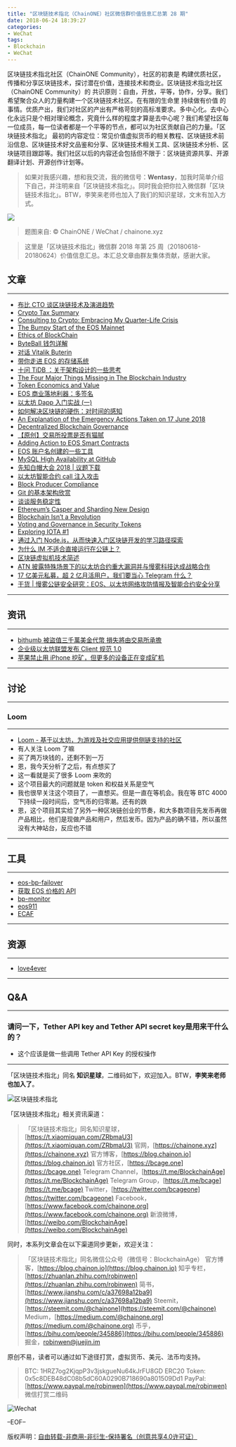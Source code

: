 ```yaml
---
title: "区块链技术指北（ChainONE）社区微信群价值信息汇总第 28 期"
date: 2018-06-24 18:39:27
categories:
- WeChat
tags:
- Blockchain
- WeChat
---
```

区块链技术指北社区（ChainONE Community），社区的初衷是 构建优质社区，传播和分享区块链技术，探讨潜在价值，连接技术和商业。区块链技术指北社区（ChainONE Community）的 共识原则：自由，开放，平等，协作，分享。我们希望聚合众人的力量构建一个区块链技术社区。在有限的生命里 持续做有价值 的事情。优质产出，我们对社区的产出有严格苛刻的高标准要求。多中心化。去中心化永远只是个相对理论概念，究竟什么样的程度才算是去中心呢？我们希望社区每一位成员，每一位读者都是一个平等的节点，都可以为社区贡献自己的力量。「区块链技术指北」 最初的内容定位：常见价值虚拟货币的相关教程、区块链技术前沿信息、区块链技术好文品鉴和分享、区块链技术相关工具、区块链技术分析、区块链项目跟踪等。我们社区以后的内容还会包括但不限于：区块链资源共享、开源翻译计划、开源创作计划等。
<!-- more -->

> 如果对我感兴趣，想和我交流，我的微信号：**Wentasy**，加我时简单介绍下自己，并注明来自「区块链技术指北」。同时我会把你拉入微信群「区块链技术指北」。BTW，李笑来老师也加入了我们的知识星球，文末有加入方式。

![](https://i.imgur.com/EFxCQjC.png)

> 题图来自: © ChainONE / WeChat / chainone.xyz

> 这里是「区块链技术指北」微信群 2018 年第 25 周（20180618-20180624）价值信息汇总。本汇总文章由群友集体贡献，感谢大家。

## 文章
***

* [布比 CTO 谈区块链技术及演进趋势](https://bcage.one/d/644-cto)
* [Crypto Tax Summary](https://bcage.one/d/645-crypto-tax-summary)
* [Consulting to Crypto: Embracing My Quarter-Life Crisis](https://bcage.one/d/646-consulting-to-crypto-embracing-my-quarter-life-crisis)
* [The Bumpy Start of the EOS Mainnet](https://bcage.one/d/647-the-bumpy-start-of-the-eos-mainnet)
* [Ethics of BlockChain](https://bcage.one/d/649-ethics-of-blockchain)
* [ByteBall 钱包详解](https://bcage.one/d/650-byteball)
* [对话 Vitalik Buterin](https://bcage.one/d/651-vitalik-buterin)
* [带你走进 EOS 的存储系统](https://bcage.one/d/652-eos)
* [十问 TiDB ：关于架构设计的一些思考](https://bcage.one/d/653-tidb)
* [The Four Major Things Missing in The Blockchain Industry](https://bcage.one/d/655-the-four-major-things-missing-in-the-blockchain-industry)
* [Token Economics and Value](https://bcage.one/d/656-token-economics-and-value)
* [EOS 商业落地利器：多签名](https://bcage.one/d/659-eos)
* [以太坊 Dapp 入门实战 (一)](https://bcage.one/d/660-dapp)
* [如何解决区块链的硬伤：对时间的感知](https://bcage.one/d/661-blockchain)
* [An Explanation of the Emergency Actions Taken on 17 June 2018](https://bcage.one/d/664-an-explanation-of-the-emergency-actions-taken-on-17-june-2018)
* [Decentralized Blockchain Governance](https://bcage.one/d/667-decentralized-blockchain-governance)
* [【原创】交易所投票是否有猫腻](https://bcage.one/d/668-eos)
* [Adding Action to EOS Smart Contracts](https://bcage.one/d/669-adding-action-to-eos-smart-contracts)
* [EOS 账户名创建的一些工具](https://bcage.one/d/670-eos)
* [MySQL High Availability at GitHub](https://bcage.one/d/671-mysql-high-availability-at-github)
* [先知白帽大会 2018 | 议题下载](https://bcage.one/d/672-2018)
* [以太坊智能合约 call 注入攻击](https://bcage.one/d/673-call)
* [Block Producer Compliance](https://bcage.one/d/675-block-producer-compliance)
* [Git 的基本架构欣赏](https://bcage.one/d/677-git)
* [谈谈服务稳定性](https://bcage.one/d/678-services)
* [Ethereum’s Casper and Sharding New Design](https://bcage.one/d/679-ethereum-s-casper-and-sharding-new-design)
* [Blockchain Isn’t a Revolution](https://bcage.one/d/680-blockchain-isn-t-a-revolution)
* [Voting and Governance in Security Tokens](https://bcage.one/d/681-voting-and-governance-in-security-tokens)
* [Exploring IOTA #1](https://bcage.one/d/682-exploring-iota-1)
* [通过入门 Node.js，从而快速入门区块链开发的学习路径探索](https://bcage.one/d/683-node-js)
* [为什么 IM 不适合直接运行在公链上？](https://mp.weixin.qq.com/s/1ycGGsf_H8E0K9UwUsYwAg)
* [区块链虚拟机技术简述](https://mp.weixin.qq.com/s/w-6vbf44JuPDePNAM0UrCg)
* [ATN 披露特殊场景下的以太坊合约重大漏洞并与慢雾科技达成战略合作](https://mp.weixin.qq.com/s/S5Oq4TxxW5OgEkOmy8ZSzQ)
* [17 亿美元私募，超 2 亿月活用户，我们要当心 Telegram 什么？](https://mp.weixin.qq.com/s/LADoiBMcj1YEWpu5t5q2Xg)
* [干货 | 慢雾公链安全研究：EOS、以太坊网络攻防情报及智能合约安全分享](https://mp.weixin.qq.com/s/aUS7qm6T7FT1fgj17oUR1A)

***

## 资讯
***

* [bithumb 被盜值三千萬美金代幣 損失將由交易所承擔](https://bcage.one/d/658-bithumb)
* [企业级以太坊联盟发布 Client 规范 1.0](https://bcage.one/d/674-client-1-0)
* [苹果禁止用 iPhone 挖矿，但更多的设备正在变成矿机](https://bcage.one/d/684-iphone)

***

## 讨论
***

### Loom
***

* [Loom - 基于以太坊，为游戏及社交应用提供侧链支持的社区](https://zhuanlan.zhihu.com/p/38198720)
* 有人关注 Loom 了嘛
* 买了两万块钱的，还剩不到一万
* 恩，我今天分析了之后，有点想买了
* 这一看就是买了很多 Loom 来吹的
* 这个项目最大的问题就是 token 和权益关系是空气
* 我也很早关注这个项目了，一直想买。但是一直在等机会。我在等 BTC 4000 下持续一段时间后，空气币的归零潮。还有的跌
* 恩，这个项目其实给了另外一种区块链创业的节奏，和大多数项目先发币再做产品相比，他们是现做产品和用户，然后发币。因为产品的确不错，所以虽然没有大神站台，反应也不错

***

## 工具
***

* [eos-bp-failover](https://bcage.one/d/648-eos-bp-failover)
* [获取 EOS 价格的 API](https://bcage.one/d/654-eos-api)
* [bp-monitor](https://bcage.one/d/657-bp-monitor)
* [eos911](https://bcage.one/d/665-eos911)
* [ECAF](https://bcage.one/d/666-ecaf)

***

## 资源
***

* [love4ever](https://bcage.one/d/663-love4ever)

***

## Q&A
***

### 请问一下，Tether API key and Tether API secret key是用来干什么的？

* 这个应该是做一些调用 Tether API Key 的授权操作

***

「区块链技术指北」同名 **知识星球**，二维码如下，欢迎加入。BTW，**李笑来老师也加入了**。

![区块链技术指北](https://i.imgur.com/RBmpxTL.png)

「区块链技术指北」相关资讯渠道：

> 「区块链技术指北」同名知识星球，[https://t.xiaomiquan.com/ZRbmaU3](https://t.xiaomiquan.com/ZRbmaU3)
> 官网，[https://chainone.xyz](https://chainone.xyz)
> 官方博客，[https://blog.chainon.io](https://blog.chainon.io)
> 官方社区，[https://bcage.one](https://bcage.one)
> Telegram Channel，[https://t.me/BlockchainAge](https://t.me/BlockchainAge)
> Telegram Group，[https://t.me/bcage](https://t.me/bcage)
> Twitter，[https://twitter.com/bcageone](https://twitter.com/bcageone)
> Facebook，[https://www.facebook.com/chainone.org](https://www.facebook.com/chainone.org)
> 新浪微博，[https://weibo.com/BlockchainAge](https://weibo.com/BlockchainAge)

同时，本系列文章会在以下渠道同步更新，欢迎关注：

> 「区块链技术指北」同名微信公众号（微信号：BlockchainAge）
> 官方博客，[https://blog.chainon.io](https://blog.chainon.io)
> 知乎专栏，[https://zhuanlan.zhihu.com/robinwen](https://zhuanlan.zhihu.com/robinwen)
> 简书，[https://www.jianshu.com/c/a37698a12ba9](https://www.jianshu.com/c/a37698a12ba9)
> Steemit，[https://steemit.com/@chainone](https://steemit.com/@chainone)
> Medium，[https://medium.com/@chainone.org](https://medium.com/@chainone.org)
> 币乎，[https://bihu.com/people/345886](https://bihu.com/people/345886)
> 掘金，[robinwen@juejin.im](https://juejin.im/user/5673ccae60b2260ee435f89a/posts)

原创不易，读者可以通过如下途径打赏，虚拟货币、美元、法币均支持。

> BTC: 1HRZ7og2KjqpP3v3jskgueNu64kJrFU8GD
> ERC20 Token: 0x5c8DEB48dC08b5dC60A0290B718690a801509Dd1
> PayPal: [https://www.paypal.me/robinwen](https://www.paypal.me/robinwen)
> 微信打赏二维码

![Wechat](https://i.imgur.com/hKyy9lI.jpg)

–EOF–

版权声明：[自由转载-非商用-非衍生-保持署名（创意共享4.0许可证）](http://creativecommons.org/licenses/by-nc-nd/4.0/deed.zh)
